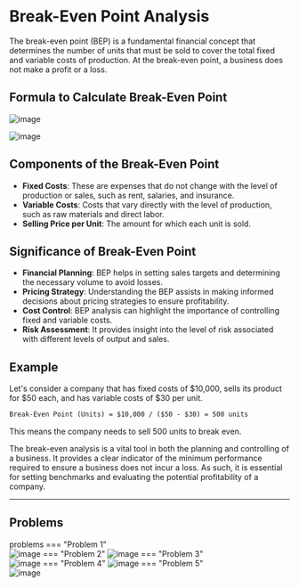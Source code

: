 # Break-Even Point Analysis

The break-even point (BEP) is a fundamental financial concept that determines the number of units that must be sold to cover the total fixed and variable costs of production. At the break-even point, a business does not make a profit or a loss. 

## Formula to Calculate Break-Even Point

![image](https://github.com/Collegehive/Notes/assets/159722383/8261efd2-bf01-4aed-9f4c-d6e8b244cf4b)

![image](https://github.com/Collegehive/Notes/assets/159722383/0b8f5d7a-e87c-4897-bf62-a34cd6e8a135)


## Components of the Break-Even Point

- **Fixed Costs**: These are expenses that do not change with the level of production or sales, such as rent, salaries, and insurance.
- **Variable Costs**: Costs that vary directly with the level of production, such as raw materials and direct labor.
- **Selling Price per Unit**: The amount for which each unit is sold.

## Significance of Break-Even Point

- **Financial Planning**: BEP helps in setting sales targets and determining the necessary volume to avoid losses.
- **Pricing Strategy**: Understanding the BEP assists in making informed decisions about pricing strategies to ensure profitability.
- **Cost Control**: BEP analysis can highlight the importance of controlling fixed and variable costs.
- **Risk Assessment**: It provides insight into the level of risk associated with different levels of output and sales.

## Example

Let's consider a company that has fixed costs of $10,000, sells its product for $50 each, and has variable costs of $30 per unit.

```markdown
Break-Even Point (Units) = $10,000 / ($50 - $30) = 500 units
```

This means the company needs to sell 500 units to break even.



The break-even analysis is a vital tool in both the planning and controlling of a business. It provides a clear indicator of the minimum performance required to ensure a business does not incur a loss. As such, it is essential for setting benchmarks and evaluating the potential profitability of a company.

---

## Problems






problems
=== "Problem 1"  
  ![image](https://github.com/Collegehive/Notes/assets/159722383/fea607c8-2647-46b2-9454-957f76b48a0c)
=== "Problem 2"
  ![image](https://github.com/Collegehive/Notes/assets/159722383/45638b11-070f-4758-a65c-e55978381d06)
=== "Problem 3"  
  ![image](https://github.com/Collegehive/Notes/assets/159722383/a1c7a56e-d3d9-436d-afae-bb9f96d4811c)
=== "Problem 4"
  ![image](https://github.com/Collegehive/Notes/assets/159722383/71b192fb-c067-4f90-a470-03d81a5cd3f1)
=== "Problem 5"  
  ![image](https://github.com/Collegehive/Notes/assets/159722383/9776af7d-a2be-4230-a206-adf631f42831)  




